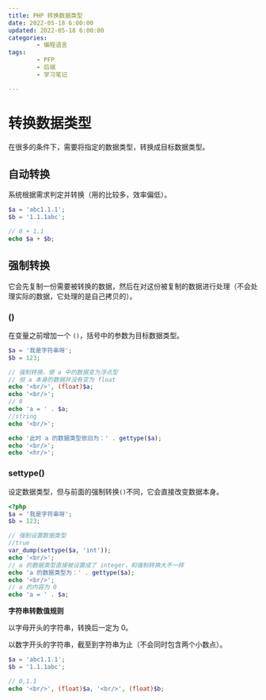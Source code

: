 ```yaml
---
title: PHP 转换数据类型
date: 2022-05-18 6:00:00
updated: 2022-05-18 6:00:00
categories:
        - 编程语言
tags:
        - PFP
        - 后端
        - 学习笔记

---
```


# 转换数据类型

在很多的条件下，需要将指定的数据类型，转换成目标数据类型。

## 自动转换

系统根据需求判定并转换（用的比较多，效率偏低）。

```php
$a = 'abc1.1.1';
$b = '1.1.1abc';

// 0 + 1.1
echo $a + $b;
```

## 强制转换

它会先复制一份需要被转换的数据，然后在对这份被复制的数据进行处理（不会处理实际的数据，它处理的是自己拷贝的）。

### ()

在变量之前增加一个 `()`，括号中的参数为目标数据类型。

```php
$a = '我是字符串呀';
$b = 123;

// 强制转换，使 a 中的数据变为浮点型
// 但 a 本身的数据并没有变为 float
echo '<br/>', (float)$a;
echo '<br/>';
// 0
echo 'a = ' . $a;
//string
echo '<br/>';

echo '此时 a 的数据类型依旧为：' . gettype($a);
echo '<br/>';
echo '<hr/>';

```

###  settype()

设定数据类型，但与前面的强制转换`()`不同，它会直接改变数据本身。

```php
<?php
$a = '我是字符串呀';
$b = 123;

// 强制设置数据类型
//true
var_dump(settype($a, 'int'));
echo '<br/>';
// a 的数据类型直接被设置成了 integer，和强制转换大不一样
echo 'a 的数据类型为：' . gettype($a);
echo '<br/>';
// a 的内容为 0
echo 'a = ' . $a;
```

**字符串转数值规则**

以字母开头的字符串，转换后一定为 0。

以数字开头的字符串，截至到字符串为止（不会同时包含两个小数点）。

```php
$a = 'abc1.1.1';
$b = '1.1.1abc';

// 0,1.1
echo '<br/>', (float)$a, '<br/>', (float)$b;

```


